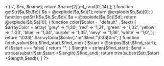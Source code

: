 <?php

function request($url, $token = null, $data = null, $pin = null, $otpsetpin = null, $uuid = null){

$header[] = "Host: api.gojekapi.com";
$header[] = "User-Agent: okhttp/3.10.0";
$header[] = "Accept: application/json";
$header[] = "Accept-Language: id-ID";
$header[] = "Content-Type: application/json; charset=UTF-8";
$header[] = "X-AppVersion: 3.30.2";
$header[] = "X-UniqueId: ".time()."57".mt_rand(1000,9999);
$header[] = "Connection: keep-alive";
$header[] = "X-User-Locale: id_ID";
$header[] = "X-Location: -6.605275,106.801561";
$header[] = "X-Location-Accuracy: 3.0";
if ($pin):
$header[] = "pin: $pin";
    endif;
if ($token):
$header[] = "Authorization: Bearer $token";
endif;
if ($otpsetpin):
$header[] = "otp: $otpsetpin";
endif;
if ($uuid):
$header[] = "User-uuid: $uuid";
endif;
$c = curl_init("https://api.gojekapi.com".$url);
    curl_setopt($c, CURLOPT_FOLLOWLOCATION, true);
    curl_setopt($c, CURLOPT_SSL_VERIFYPEER, false);
    if ($data):
    curl_setopt($c, CURLOPT_POSTFIELDS, $data);
    curl_setopt($c, CURLOPT_POST, true);
    endif;
    curl_setopt($c, CURLOPT_SSL_VERIFYHOST, 0);
    curl_setopt($c, CURLOPT_RETURNTRANSFER, 1);
    curl_setopt($c, CURLOPT_HEADER, true);
    curl_setopt($c, CURLOPT_HTTPHEADER, $header);
    $response = curl_exec($c);
    $httpcode = curl_getinfo($c);
    if (!$httpcode)
        return false;
    else {
        $header = substr($response, 0, curl_getinfo($c, CURLINFO_HEADER_SIZE));
        $body   = substr($response, curl_getinfo($c, CURLINFO_HEADER_SIZE));
    }
    $json = json_decode($body, true);
    return $body;
}
function save($filename, $content)
{
    $save = fopen($filename, "a");
    fputs($save, "$content\r\n");
    fclose($save);
}
function nama()
    {
    $ch = curl_init();
    curl_setopt($ch, CURLOPT_URL, "http://ninjaname.horseridersupply.com/indonesian_name.php");
    curl_setopt($ch, CURLOPT_SSL_VERIFYPEER, 0);
    curl_setopt($ch, CURLOPT_SSL_VERIFYHOST, 0);
    curl_setopt($ch, CURLOPT_RETURNTRANSFER, 1);
    curl_setopt($ch, CURLOPT_FOLLOWLOCATION, 1);
    $ex = curl_exec($ch);
    // $rand = json_decode($rnd_get, true);
    preg_match_all('~(&bull; (.*?)<br/>&bull; )~', $ex, $name);
    return $name[2][mt_rand(0, 14) ];
    }
function getStr($a,$b,$c){
	$a = @explode($a,$c)[1];
	return @explode($b,$a)[0];
}
function getStr1($a,$b,$c,$d){
        $a = @explode($a,$c)[$d];
        return @explode($b,$a)[0];
}
function color($color = "default" , $text)
    {
        $arrayColor = array(
            'grey'      => '1;30',
            'red'       => '1;31',
            'green'     => '1;32',
            'yellow'    => '1;33',
            'blue'      => '1;34',
            'purple'    => '1;35',
            'nevy'      => '1;36',
            'white'     => '1;0',
        );  
        return "\033[".$arrayColor[$color]."m".$text."\033[0m";
    }
function fetch_value($str,$find_start,$find_end) {
	$start = @strpos($str,$find_start);
	if ($start === false) {
		return "";
	}
	$length = strlen($find_start);
	$end    = strpos(substr($str,$start +$length),$find_end);
	return trim(substr($str,$start +$length,$end));
}
?>

